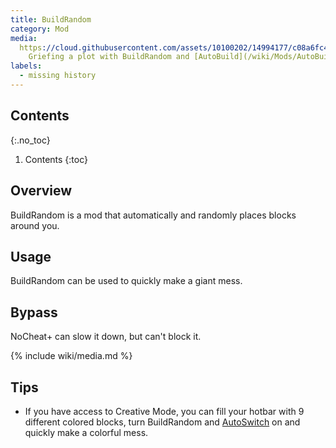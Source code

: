 ```yaml
---
title: BuildRandom
category: Mod
media:
  https://cloud.githubusercontent.com/assets/10100202/14994177/c08a6fc4-116e-11e6-9eaa-f3117401d071.jpg: |
    Griefing a plot with BuildRandom and [AutoBuild](/wiki/Mods/AutoBuild/).
labels:
  - missing history
---
```

## Contents
{:.no_toc}
1. Contents
{:toc}

## Overview
BuildRandom is a mod that automatically and randomly places blocks around you.

## Usage
BuildRandom can be used to quickly make a giant mess.

## Bypass
NoCheat+ can slow it down, but can't block it.

{% include wiki/media.md %}

## Tips
- If you have access to Creative Mode, you can fill your hotbar with 9 different colored blocks, turn BuildRandom and [AutoSwitch](/wiki/Mods/AutoSwitch/) on and quickly make a colorful mess.
